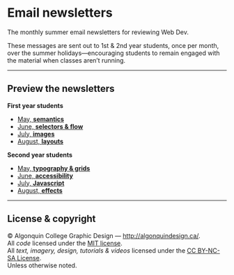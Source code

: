 # Email newsletters

The monthly summer email newsletters for reviewing Web Dev.

These messages are sent out to 1st & 2nd year students, once per month, over the summer holidays—encouraging students to remain engaged with the material when classes aren’t running.

---

## Preview the newsletters

**First year students**

- [May, **semantics**](https://acgd-summer-reviews.github.io/email-newsletters/1-may-semantics.html)
- [June, **selectors & flow**](https://acgd-summer-reviews.github.io/email-newsletters/1-jun-selectors-flow.html)
- [July, **images**](https://acgd-summer-reviews.github.io/email-newsletters/1-jul-images.html)
- [August, **layouts**](https://acgd-summer-reviews.github.io/email-newsletters/1-aug-layouts.html)

**Second year students**

- [May, **typography & grids**](https://acgd-summer-reviews.github.io/email-newsletters/2-may-type-grids.html)
- [June, **accessibility**](https://acgd-summer-reviews.github.io/email-newsletters/2-jun-accessibility.html)
- [July, **Javascript**](https://acgd-summer-reviews.github.io/email-newsletters/2-jul-javascript.html)
- [August, **effects**](https://acgd-summer-reviews.github.io/email-newsletters/2-aug-effects.html)

---

## License & copyright

© Algonquin College Graphic Design — <http://algonquindesign.ca/>.<br>
All *code* licensed under the [MIT license](LICENSE).<br>
All *text, imagery, design, tutorials & videos* licensed under the [CC BY-NC-SA License](http://creativecommons.org/licenses/by-nc-sa/4.0/).<br>
Unless otherwise noted.
